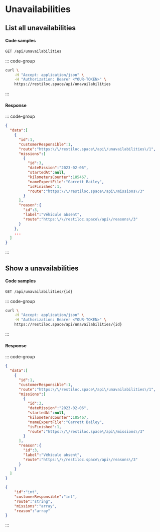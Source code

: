 # Unavailabilities

## List all unavailabilities <Badge type="tip" text="GET"/>

#### Code samples

```bash
GET /api/unavailabilities
```

::: code-group

```bash :line-numbers [cURL]
curl \
    -H "Accept: application/json" \
    -H "Authorization: Bearer <YOUR-TOKEN>" \
    https://restiloc.space/api/unavailabilities
```

:::

#### Response

::: code-group

```json :line-numbers [Example response]
{
  "data":[
    {
      "id":1,
      "customerResponsible":1,
      "route":"https:\/\/restiloc.space\/api\/unavailabilities\/1",
      "missions":[
        {
          "id":3,
          "dateMission":"2023-02-06",
          "startedAt":null,
          "kilometersCounter":185467,
          "nameExpertFile":"Garrett Bailey",
          "isFinished":1,
          "route":"https:\/\/restiloc.space\/api\/missions\/3"
        }
      ],
      "reason":{
        "id":3,
        "label":"Véhicule absent",
        "route":"https:\/\/restiloc.space\/api\/reasons\/3"
      }
    },
    ...
  ]
}
```

:::

## Show a unavailabilities <Badge type="tip" text="GET"/>

#### Code samples

```bash
GET /api/unavailabilities/{id}
```

::: code-group

```bash :line-numbers [cURL]
curl \
    -H "Accept: application/json" \
    -H "Authorization: Bearer <YOUR-TOKEN>" \
    https://restiloc.space/api/unavailabilities/{id}
```

:::

#### Response

::: code-group

```json :line-numbers [Example response]
{
  "data":[
    {
      "id":1,
      "customerResponsible":1,
      "route":"https:\/\/restiloc.space\/api\/unavailabilities\/1",
      "missions":[
        {
          "id":3,
          "dateMission":"2023-02-06",
          "startedAt":null,
          "kilometersCounter":185467,
          "nameExpertFile":"Garrett Bailey",
          "isFinished":1,
          "route":"https:\/\/restiloc.space\/api\/missions\/3"
        }
      ],
      "reason":{
        "id":3,
        "label":"Véhicule absent",
        "route":"https:\/\/restiloc.space\/api\/reasons\/3"
      }
    }
  ]
}
```

```json :line-numbers [Response schema]
{
    "id":"int",
    "customerResponsible":"int",
    "route":"string",
    "missions":"array",
    "reason":"array"
}
```

:::
